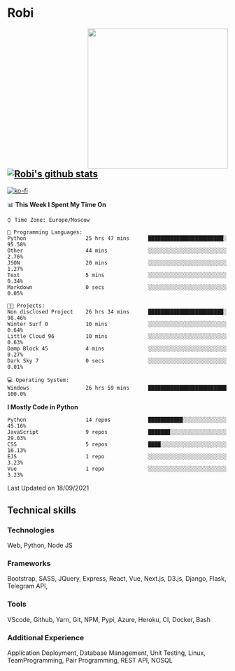 # Robi

<img align='right' src='https://thumbs.gfycat.com/BleakGorgeousAmoeba-size_restricted.gif' width='320'>

[![Robi's github stats](https://github-readme-stats-lime-theta.vercel.app/api?username=robimez&count_private=true&show_icons=true&theme=dark)](https://github.com/RobiMez/github-readme-stats)
---
[![ko-fi](https://ko-fi.com/img/githubbutton_sm.svg)](https://ko-fi.com/K3K74LSLU)

<!--START_SECTION:waka-->
📊 **This Week I Spent My Time On** 

```text
⌚︎ Time Zone: Europe/Moscow

💬 Programming Languages: 
Python                   25 hrs 47 mins      ████████████████████████░   95.58% 
Other                    44 mins             ░░░░░░░░░░░░░░░░░░░░░░░░░   2.76% 
JSON                     20 mins             ░░░░░░░░░░░░░░░░░░░░░░░░░   1.27% 
Text                     5 mins              ░░░░░░░░░░░░░░░░░░░░░░░░░   0.34% 
Markdown                 0 secs              ░░░░░░░░░░░░░░░░░░░░░░░░░   0.05%

🐱‍💻 Projects: 
Non disclosed Project    26 hrs 34 mins      ████████████████████████░   98.46% 
Winter Surf 0            10 mins             ░░░░░░░░░░░░░░░░░░░░░░░░░   0.64% 
Little Cloud 96          10 mins             ░░░░░░░░░░░░░░░░░░░░░░░░░   0.63% 
Damp Block 45            4 mins              ░░░░░░░░░░░░░░░░░░░░░░░░░   0.27% 
Dark Sky 7               0 secs              ░░░░░░░░░░░░░░░░░░░░░░░░░   0.01%

💻 Operating System: 
Windows                  26 hrs 59 mins      █████████████████████████   100.0%

```

**I Mostly Code in Python** 

```text
Python                   14 repos            ███████████░░░░░░░░░░░░░░   45.16% 
JavaScript               9 repos             ███████░░░░░░░░░░░░░░░░░░   29.03% 
CSS                      5 repos             ████░░░░░░░░░░░░░░░░░░░░░   16.13% 
EJS                      1 repo              ░░░░░░░░░░░░░░░░░░░░░░░░░   3.23% 
Vue                      1 repo              ░░░░░░░░░░░░░░░░░░░░░░░░░   3.23%

```



 Last Updated on 18/09/2021
<!--END_SECTION:waka-->

## Technical skills

### Technologies 

Web, Python, Node JS

### Frameworks

Bootstrap, SASS, JQuery, Express, React, Vue, Next.js,
D3.js, Django, Flask, Telegram API,

### Tools

VScode, Github, Yarn, Git, NPM, Pypi, Azure, Heroku, CI, Docker, Bash

### Additional Experience

Application Deployment, Database Management, Unit Testing, Linux, TeamProgramming, Pair Programming, REST API, NOSQL
